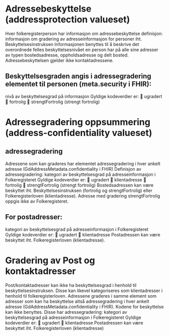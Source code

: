 # Adressebeskyttelse (addressprotection valueset)
Hver folkeregisterperson har informasjon om adressebeskyttelse definisjon:
informasjon om gradering av adresseinformasjon for personer iht. Beskyttelsesinstruksen
Informasjonen benyttes til å beskrive det overordnede felles beskyttelsesnivået en person har på alle sine adresser av typen bostedsadresse, oppholdsadresse og delt bosted. Adressebeskyttelsen gjelder ikke kontaktadressene.	

## Beskyttelsesgraden angis i adressegradering elementet til personen (meta.security i FHIR):
nivå av beskyttelsesgrad på informasjon
Gyldige kodeverdier er:
 ugradert
 fortrolig
 strengtFortrolig (strengt fortrolig)

# Adressegradering oppsummering (address-confidentiality valueset)

## adressegradering
Adressene som kan graderes har elementet adressegradering i hver ankelt adresse (GdAddressMetadata.confidentiality i FHIR)
Definisjon av adressegradering:
kategori av beskyttelsesgrad på adresseinformasjon i Folkeregisteret
Gyldige kodeverdier er:
 ugradert
 klientadresse
 fortrolig
 strengtFortrolig (strengt fortrolig)
Bostedsadressen kan være beskyttet iht. Beskyttelsesinstruksen (fortrolig og strengtFortrolig) eller Folkeregisterloven (klientadresse). Adresse med gradering strengtFortrolig oppgis ikke av Folkeregisteret.

## For postadresser:
kategori av beskyttelsesgrad på adresseinformasjon i Folkeregisteret
Gyldige kodeverdier er:
 ugradert
 klientadresse
Postadressen kan være beskyttet iht. Folkeregisterloven (klientadresse).




# Gradering av Post og kontaktadresser
Post/kontaktadresser kan ikke ha beskyttelsesgrad i henhold til beskyttelsesinstruksen. Disse kan likevel kategoriseres som klientadresser i henhold til folkeregisterloven.
Adressene graderes i samme element som adresser som kan ha beskyttelse altså adressegradering  i hver ankelt adresse (GdAddressMetadata.confidentiality i FHIR). 
Kodene for beskyttelse kan ikke benyttes.
Disse har adressegradering:
kategori av beskyttelsesgrad på adresseinformasjon i Folkeregisteret
Gyldige kodeverdier er:
 ugradert
 klientadresse
Postadressen kan være beskyttet iht. Folkeregisterloven (klientadresse)
